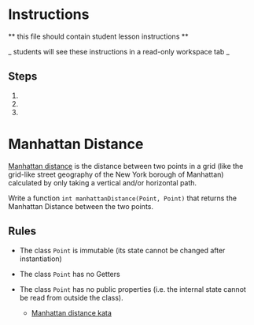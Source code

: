 # Instructions  

  ** this file should contain student lesson instructions **

  _ students will see these instructions in a read-only workspace tab _

  ## Steps
  1. 
  2. 
  3. 


# Manhattan Distance
[Manhattan distance](http://en.wikipedia.org/wiki/Manhattan_distance) is the distance between two points in a grid (like the grid-like street geography of the New York borough of Manhattan) calculated by only taking a vertical and/or horizontal path.

Write a function `int manhattanDistance(Point, Point)` that returns the Manhattan Distance between the two points.

## Rules
- The class `Point` is immutable (its state cannot be changed after instantiation)
- The class `Point` has no Getters
- The class `Point` has no public properties (i.e. the internal state cannot be read from outside the class).




  
  - [Manhattan distance kata](https://kata-log.rocks/manhattan-distance-kata)
  